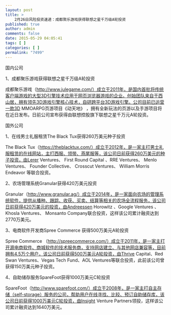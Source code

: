 ```yaml
---
layout: post
title: >
    2月26日风险投资速递：成都聚乐游戏获得联想之星千万级A轮投资
published: true
author: admin
comments: false
date: 2015-05-29 04:05:41
tags: [ ]
categories: [ ]
permalink: "7499"
---
```



国内公司

1、成都聚乐游戏获得联想之星千万级A轮投资

成都聚乐游戏（http://www.julegame.com/）成立于2011年，是国内首批将传统客户端游戏的大型3D引擎技术应用于网页浏览器游戏的企业。创始团队来自于西山居，拥有领先3D游戏引擎核心技术，自研跨平台3D游戏引擎。公司目前已运营一款3D MMOARPG页游项目《动天地》 ，拥有全新玩法的页游以及手游项目将在近日发布。日前公司宣布获得由联想控股旗下联想之星千万元A轮投资。

国外公司

1、在线男士礼服租赁The Black Tux获得260万美元种子投资

The Black Tux（https://theblacktux.com/）成立于2012年，是一家主打男士礼服租赁的在线网站，主打西服、领带、燕尾服等，该公司日前获得260万美元的种子投资，由Lerer Ventures、 First Round Capital 、RRE Ventures、 Menlo Ventures、 Founder Collective、 Crosscut Ventures、 William Morris Endeavor 等联合投资。

2、农场管理系统Granular获得420万美元投资

Granular（http://www.granular.ag/）成立于2014年，是一家面向农场的管理系统软件，提供从播种、跟踪、收获、买卖、结算等相关的农场全流程服务，该公司日前获得420万美元的投资，由Andreessen Horowitz 、Google Ventures 、Khosla Ventures、 Monsanto Company联合投资，这样该公司累计融资达到2770万美元。

3、电商软件开发商Spree Commerce 获得500万美元A轮投资

Spree Commerce （http://spreecommerce.com/）成立于2011年，是一家主打开源电商软件、商城软件的技术服务商，支持网店建立、与其他网店兼容等，目前拥有4.5万个用户，该公司日前获得500万美元A轮投资，由Thrive Capital、Red Swan Ventures、Vegas Tech Fund、AOL Ventures等联合投资，此前该公司曾获得150万美元种子投资。

4、自助储存服务SpareFoot获得1000万美元C轮投资

SpareFoot（http://www.sparefoot.com/）成立于2008年，是一家主打自主存储（self-storage）服务的公司，帮助用户在线寻找、比较、预订自助储存库，该公司日前获得1000万美元C轮投资，由Insight Venture Partners领投，这样该公司累计融资达到1640万美元。